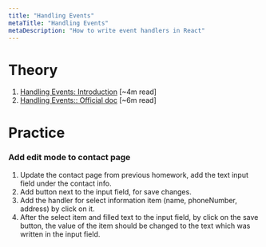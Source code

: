 ```yaml
---
title: "Handling Events"
metaTitle: "Handling Events"
metaDescription: "How to write event handlers in React"
---
```


# Theory
1. [Handling Events: Introduction](https://medium.com/javascript-in-plain-english/declaring-event-handlers-d63b17e170d9) [~4m read] 
1. [Handling Events:: Official doc](https://reactjs.org/docs/handling-events.html) [~6m read] 

# Practice

### Add edit mode to contact page

1. Update the contact page from previous homework, add the text input field under the contact info.
1. Add button next to the input field, for save changes.
1. Add the handler for select information item (name, phoneNumber, address) by click on it.
1. After the select item and filled text to the input field, 
by click on the save button, the value of the item should be changed 
   to the text which was written in the input field.


